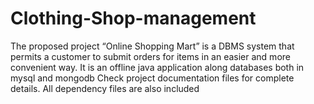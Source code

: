 # Clothing-Shop-management
The proposed project “Online Shopping Mart” is a DBMS system that permits a customer to submit orders for items in an easier and more convenient way.  It is an offline java application along databases both in mysql and mongodb
Check project documentation files for complete details.
All dependency files are also included
